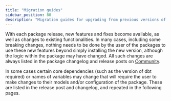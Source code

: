 ```yaml
---
title: "Migration guides"
sidebar_position: 80
description: "Migration guides for upgrading from previous versions of our packages"
---
```


With each package release, new features and fixes become available, as well as changes to existing functionalities. In many cases, including some breaking changes, nothing needs to be done by the user of the packages to use these new features beyond simply installing the new version, although the logic within the package may have changed. All such changes are always listed in the package changelog and release posts on [Community](https://community.snowplow.io/).

In some cases certain core dependencies (such as the version of dbt required) or names of variables may change that will require the user to make changes to their models and/or configuration of the package. These are listed in the release post and changelog, and repeated in the following pages.

